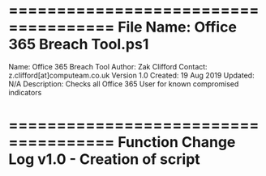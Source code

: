=====================================
File Name: Office 365 Breach Tool.ps1
=====================================

Name: Office 365 Breach Tool
Author: Zak Clifford 
Contact:  z.clifford[at]computeam.co.uk
Version 1.0
Created: 19 Aug 2019
Updated: N/A
Description: Checks all Office 365 User for known compromised indicators

=====================================
Function Change Log
v1.0 - Creation of script
=====================================

